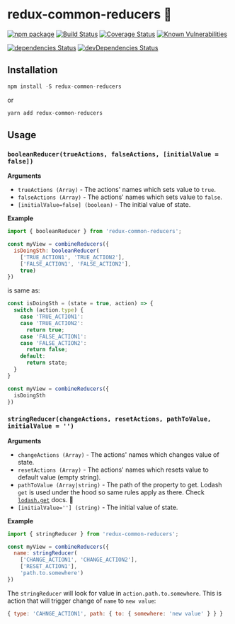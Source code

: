 # redux-common-reducers :hatching_chick:

[![npm package](https://img.shields.io/npm/v/redux-common-reducers.svg)](https://www.npmjs.com/package/redux-common-reducers)
[![Build Status](https://travis-ci.org/try-again-apps/redux-common-reducers.svg?branch=master)](https://travis-ci.org/try-again-apps/redux-common-reducers)
[![Coverage Status](https://coveralls.io/repos/github/try-again-apps/redux-common-reducers/badge.svg?branch=master)](https://coveralls.io/github/try-again-apps/redux-common-reducers?branch=master)
[![Known Vulnerabilities](https://snyk.io/test/github/try-again-apps/redux-common-reducers/ec3bcec2480c321eb508263b7ee48adacb5e17fb/badge.svg)](https://snyk.io/test/github/try-again-apps/redux-common-reducers/ec3bcec2480c321eb508263b7ee48adacb5e17fb)

[![dependencies Status](https://david-dm.org/try-again-apps/redux-common-reducers/status.svg)](https://david-dm.org/try-again-apps/redux-common-reducers)
[![devDependencies Status](https://david-dm.org/try-again-apps/redux-common-reducers/dev-status.svg)](https://david-dm.org/try-again-apps/redux-common-reducers?type=dev)

## Installation
```js
npm install -S redux-common-reducers
```
or
```js
yarn add redux-common-reducers
```
## Usage

### `booleanReducer(trueActions, falseActions, [initialValue = false])`
**Arguments**
* `trueActions (Array)` - The actions' names which sets value to `true`.
* `falseActions (Array)` - The actions' names which sets value to `false`.
* `[initialValue=false] (boolean)` - The initial value of state.

**Example**
```js
import { booleanReducer } from 'redux-common-reducers';

const myView = combineReducers({
  isDoingSth: booleanReducer(
    ['TRUE_ACTION1', 'TRUE_ACTION2'],
    ['FALSE_ACTION1', 'FALSE_ACTION2'],
    true)
})
```

is same as:

```js
const isDoingSth = (state = true, action) => {
  switch (action.type) {
    case 'TRUE_ACTION1':
    case 'TRUE_ACTION2':
      return true;
    case 'FALSE_ACTION1':
    case 'FALSE_ACTION2':
      return false;
    default:
      return state;
  }
}

const myView = combineReducers({
  isDoingSth
})
```

### `stringReducer(changeActions, resetActions, pathToValue, initialValue = '')`
**Arguments**
* `changeActions (Array)` - The actions' names which changes value of state.
* `resetActions (Array)` - The actions' names which resets value to default value (empty string).
* `pathToValue (Array|string)` - The path of the property to get. Lodash `get` is used under the hood so same rules apply as there. Check [`lodash.get`](https://lodash.com/docs/4.17.2#get) docs. :eyes:
* `[initialValue=''] (string)` - The initial value of state.

**Example**
```js
import { stringReducer } from 'redux-common-reducers';

const myView = combineReducers({
  name: stringReducer(
    ['CHANGE_ACTION1', 'CHANGE_ACTION2'],
    ['RESET_ACTION1'],
    'path.to.somewhere')
})
```
The `stringReducer` will look for value in `action.path.to.somewhere`.
This is action that will trigger change of `name` to `new value`:
```js
{ type: 'CAHNGE_ACTION1', path: { to: { somewhere: 'new value' } } }
```
